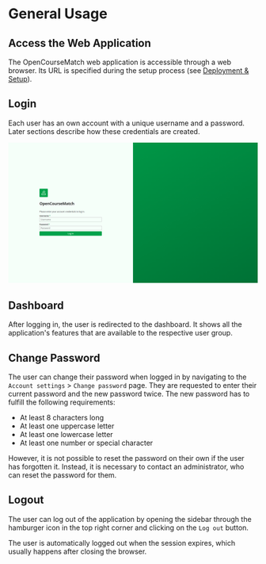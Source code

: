 # General Usage

## Access the Web Application

The OpenCourseMatch web application is accessible through a web browser.
Its URL is specified during the setup process (see [Deployment & Setup](06-deployment-and-setup.md)).

## Login

Each user has an own account with a unique username and a password.
Later sections describe how these credentials are created.

![Login page](assets/login-page.png)

## Dashboard

After logging in, the user is redirected to the dashboard.
It shows all the application's features that are available to the respective user group.

## Change Password

The user can change their password when logged in by navigating to the `Account settings` > `Change password` page.
They are requested to enter their current password and the new password twice.
The new password has to fulfill the following requirements:
- At least 8 characters long
- At least one uppercase letter
- At least one lowercase letter
- At least one number or special character

However, it is not possible to reset the password on their own if the user has forgotten it.
Instead, it is necessary to contact an administrator, who can reset the password for them.

## Logout

The user can log out of the application by opening the sidebar through the hamburger icon in the top right corner and clicking on the `Log out` button.

The user is automatically logged out when the session expires, which usually happens after closing the browser.
